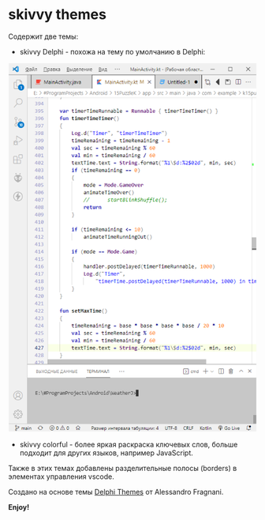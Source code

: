 # skivvy themes

Содержит две темы:

* skivvy Delphi - похожа на тему по умолчанию в Delphi:

![](./skivvy-theme-Delphi.png "Скриншот skivvy-theme-Delphi")

* skivvy colorful - более яркая раскраска ключевых слов, больше подходит для других языков, например JavaScript.

Также в этих темах добавлены разделительные полосы (borders) в элементах управления vscode.

Создано на основе темы [Delphi Themes](https://marketplace.visualstudio.com/items?itemName=alefragnani.delphi-themes) от Alessandro Fragnani.

**Enjoy!**
